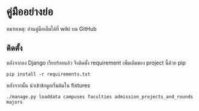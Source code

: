 คู่มืออย่างย่อ
=========

หมายเหตุ: อ่านคู่มือเต็มได้ที่ wiki บน GitHub


ติดตั้ง
----

หลังจากลง Django เรียบร้อยแล้ว จึงติดตั้ง requirement เพิ่มเติมของ project นี้ด้วย pip

    pip install -r requirements.txt

หลังจากนั้น นำเข้าข้อมูลเริ่มต้นใน fixtures

    ./manage.py loaddata campuses faculties admission_projects_and_rounds majors
